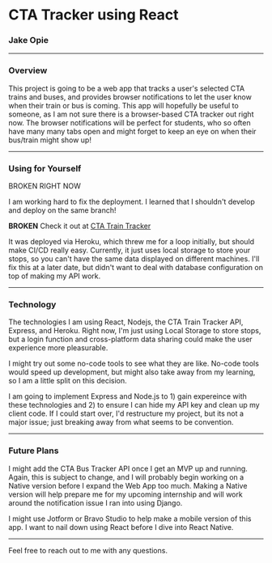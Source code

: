 # CTA Tracker using React
### Jake Opie

---

### Overview
This project is going to be a web app that tracks a user's selected CTA trains and buses, and provides browser notifications to let the user know when their train or bus is coming. This app will hopefully be useful to someone, as I am not sure there is a browser-based CTA tracker out right now. The browser notifications will be perfect for students, who so often have many many tabs open and might forget to keep an eye on when their bus/train might show up!

---
### Using for Yourself
BROKEN RIGHT NOW

I am working hard to fix the deployment. I learned that I shouldn't develop and deploy on the same branch! 

**BROKEN**
Check it out at [CTA Train Tracker](URL "https://cta-react-heroku.herokuapp.com/")

It was deployed via Heroku, which threw me for a loop initially, but should make CI/CD really easy. Currently, it just uses local storage to store your stops, so you can't have the same data displayed on different machines. I'll fix this at a later date, but didn't want to deal with database configuration on top of making my API work.

---
### Technology
The technologies I am using React, Nodejs, the CTA Train Tracker API, Express, and Heroku. Right now, I'm just using Local Storage to store stops, but a login function and cross-platform data sharing could make the user experience more pleasurable. 

I might try out some no-code tools to see what they are like. No-code tools would speed up development, but might also take away from my learning, so I am a little split on this decision.

I am going to implement Express and Node.js to 1) gain expereince with these technologies and 2) to ensure I can hide my API key and clean up my client code. If I could start over, I'd restructure my project, but its not a major issue; just breaking away from what seems to be convention.

---
### Future Plans
I might add the CTA Bus Tracker API once I get an MVP up and running. Again, this is subject to change, and I will probably begin working on a Native version before I expand the Web App too much. Making a Native version will help prepare me for my upcoming internship and will work around the notification issue I ran into using Django.

I might use Jotform or Bravo Studio to help make a mobile version of this app. I want to nail down using React before I dive into React Native.

---

Feel free to reach out to me with any questions.
